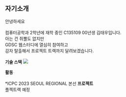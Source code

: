 ## 자기소개
 안녕하세요<br><br>
컴퓨터공학과 2학년에 재학 중인 C135109 00년생 김태우입니다.<br>
아는 건 쥐뿔도 없지만<br>
GDSC 웹스터디에 열심히 참여하고<br>
감자 탈출해서 프로젝트 트랙까지 달려보겠습니다.<br><br>
**기술 스택**
<img src="https://img.shields.io/badge/python-3776AB?style=for-the-badge&logo=python&logoColor=white"><br>

**활동**<br>    
*ICPC 2023 SEOUL REGIONAL 본선
**프로젝트**<br>
플젝트랙 예정<br>